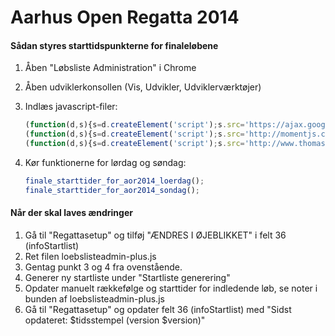 Aarhus Open Regatta 2014
========================

#### Sådan styres starttidspunkterne for finaleløbene

1. Åben "Løbsliste Administration" i Chrome
2. Åben udviklerkonsollen (Vis, Udvikler, Udviklerværktøjer)
3. Indlæs javascript-filer:
	```javascript
	(function(d,s){s=d.createElement('script');s.src='https://ajax.googleapis.com/ajax/libs/jquery/2.1.1/jquery.js';(d.head||d.documentElement).appendChild(s)})(document);
	(function(d,s){s=d.createElement('script');s.src='http://momentjs.com/downloads/moment.js';(d.head||d.documentElement).appendChild(s)})(document);
	(function(d,s){s=d.createElement('script');s.src='http://www.thomaslkjeldsen.com/aarhusopenregatta/loebslisteadmin-plus.js';(d.head||d.documentElement).appendChild(s)})(document);
	```

4. Kør funktionerne for lørdag og søndag:
	```javascript
	finale_starttider_for_aor2014_loerdag();
	finale_starttider_for_aor2014_sondag();
	```

#### Når der skal laves ændringer

1. Gå til "Regattasetup" og tilføj "ÆNDRES I ØJEBLIKKET" i felt 36 (infoStartlist)
2. Ret filen loebslisteadmin-plus.js
3. Gentag punkt 3 og 4 fra ovenstående.
4. Generer ny startliste under "Startliste generering"
5. Opdater manuelt rækkefølge og starttider for indledende løb, se noter i bunden af loebslisteadmin-plus.js
6. Gå til "Regattasetup" og opdater felt 36 (infoStartlist) med "Sidst opdateret: $tidsstempel (version $version)"
